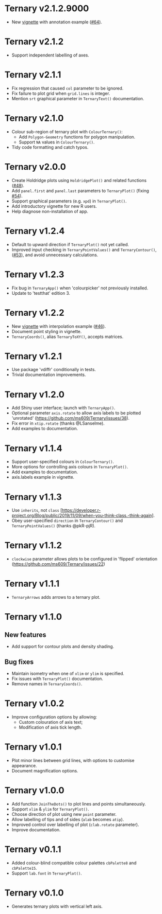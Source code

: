 # Ternary v2.1.2.9000
- New [vignette](https://ms609.github.io/Ternary/articles/annotation.html)
  with annotation example ([#64](https://github.com/ms609/Ternary/issues/64)).

# Ternary v2.1.2
- Support independent labelling of axes.

# Ternary v2.1.1
- Fix regression that caused `col` parameter to be ignored.
- Fix failure to plot grid when `grid.lines` is integer.
- Mention `srt` graphical parameter in `TernaryText()` documentation.

# Ternary v2.1.0
- Colour sub-region of ternary plot with `ColourTernary()`:
  - Add `Polygon-Geometry` functions for polygon manipulation.
  - Support `NA` values in `ColourTernary()`.
- Tidy code formatting and catch typos.

# Ternary v2.0.0
- Create Holdridge plots using `HoldridgePlot()` and related functions
  ([#48](https://github.com/ms609/Ternary/issues/48)).
- Add `panel.first` and `panel.last` parameters to `TernaryPlot()`
  (fixing [#54](https://github.com/ms609/Ternary/issues/54)).
- Support graphical parameters (e.g. `xpd`) in `TernaryPlot()`.
- Add introductory vignette for new R users.
- Help diagnose non-installation of app.

# Ternary v1.2.4
- Default to upward direction if `TernaryPlot()` not yet called.
- Improved input checking in `TernaryPointValues()` and `TernaryContour()`,
  ([#53](https://github.com/ms609/Ternary/issues/53)),
  and avoid unnecessary calculations.

# Ternary v1.2.3
- Fix bug in `TernaryApp()` when 'colourpicker' not previously installed.
- Update to 'testthat' edition 3.

# Ternary v1.2.2
- New [vignette](https://ms609.github.io/Ternary/articles/interpolation.html)
  with interpolation example ([#46](https://github.com/ms609/Ternary/issues/46)).
- Document point styling in vignette.
- `TernaryCoords()`, alias `TernaryToXY()`, accepts matrices.

# Ternary v1.2.1
- Use package 'vdiffr' conditionally in tests.
- Trivial documentation improvements.

# Ternary v1.2.0
- Add Shiny user interface; launch with `TernaryApp()`.
- Optional parameter `axis.rotate` to allow axis labels to be plotted 'unrotated' 
   (https://github.com/ms609/Ternary/issues/38).
- Fix error in `xtip.rotate` (thanks @LSanselme).
- Add examples to documentation.

# Ternary v1.1.4
- Support user-specified colours in `ColourTernary()`.
- More options for controlling axis colours in `TernaryPlot()`.
- Add examples to documentation.
- axis.labels example in vignette.

# Ternary v1.1.3
- Use `inherits`, not `class` [https://developer.r-project.org/Blog/public/2019/11/09/when-you-think-class.-think-again].
- Obey user-specified `direction` in `TernaryContour()` and 
  `TernaryPointValues()` (thanks @pkR-pjR).

# Ternary v1.1.2
 - `clockwise` parameter allows plots to be configured in 'flipped' orientation
   (https://github.com/ms609/Ternary/issues/22)

# Ternary v1.1.1
 - `TernaryArrows` adds arrows to a ternary plot.

# Ternary v1.1.0
## New features
 - Add support for contour plots and density shading.
 
## Bug fixes 
 - Maintain isometry when one of `xlim` or `ylim` is specified.
 - Fix issues with `TernaryPlot()` documentation.
 - Remove names in `TernaryCoords()`.

# Ternary v1.0.2
 - Improve configuration options by allowing:
   - Custom colouration of axis text;
   - Modification of axis tick length.

# Ternary v1.0.1
 - Plot minor lines between grid lines, with options to customise appearance.
 - Document magnification options.

# Ternary v1.0.0
 - Add function `JoinTheDots()` to plot lines and points simultaneously.
 - Support `xlim` & `ylim` for `TernaryPlot()`.
 - Choose direction of plot using new `point` parameter.
 - Allow labelling of tips and of sides (`alab` becomes `atip`).
 - Improved control over labelling of plot (`clab.rotate` parameter).
 - Improve documentation.

# Ternary v0.1.1
 - Added colour-blind compatible colour palettes `cbPalette8` and `cbPalette15`.
 - Support `lab.font` in `TernaryPlot()`.

# Ternary v0.1.0
 - Generates ternary plots with vertical left axis.
